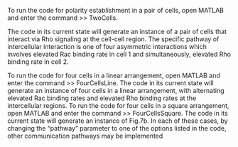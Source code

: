 To run the code for polarity establishment in a pair of cells, open MATLAB and enter the command >> TwoCells. 

The code in its current state will generate an instance of a pair of cells that interact via Rho signaling at the cell-cell region. The specific pathway of intercellular interaction is one of four asymmetric interactions which involves elevated Rac binding rate in cell 1 and simultaneously, elevated Rho binding rate in cell 2.

To run the code for four cells in a linear arrangement, open MATLAB and enter the command >> FourCellsLine. The code in its current state will generate an instance of four cells in a linear arrangement, with alternating elevated Rac binding rates and elevated Rho binding rates at the intercellular regions.
To run the code for four cells in a square arrangement, open MATLAB and enter the command >> FourCellsSquare. The code in its current state will generate an instance of Fig.7b.
In each of these cases, by changing the “pathway” parameter to one of the options listed in the code, other communication pathways may be implemented
